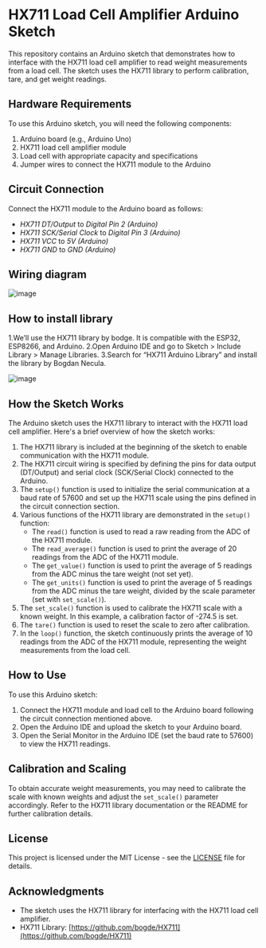 # HX711 Load Cell Amplifier Arduino Sketch

This repository contains an Arduino sketch that demonstrates how to interface with the HX711 load cell amplifier to read weight measurements from a load cell. The sketch uses the HX711 library to perform calibration, tare, and get weight readings.

## Hardware Requirements

To use this Arduino sketch, you will need the following components:

1. Arduino board (e.g., Arduino Uno)
2. HX711 load cell amplifier module
3. Load cell with appropriate capacity and specifications
4. Jumper wires to connect the HX711 module to the Arduino

## Circuit Connection

Connect the HX711 module to the Arduino board as follows:

- *HX711 DT/Output* to *Digital Pin 2 (Arduino)*
- *HX711 SCK/Serial Clock* to *Digital Pin 3 (Arduino)*
- *HX711 VCC* to *5V (Arduino)*
- *HX711 GND* to *GND (Arduino)*
  
## Wiring diagram
![image](https://github.com/Shivani9698/LoadCell_Weight_scale/assets/119753029/0fa5962f-8b07-4b83-a01f-23bebe63e64a)

## How to install library
1.We’ll use the HX711 library by bodge. It is compatible with the ESP32, ESP8266, and Arduino.
2.Open Arduino IDE and go to Sketch > Include Library > Manage Libraries.
3.Search for “HX711 Arduino Library” and install the library by Bogdan Necula.

![image](https://github.com/Shivani9698/LoadCell_Weight_scale/assets/119753029/18c2e803-8d54-4eb8-a792-b59ae9ecdcb8)



## How the Sketch Works

The Arduino sketch uses the HX711 library to interact with the HX711 load cell amplifier. Here's a brief overview of how the sketch works:

1. The HX711 library is included at the beginning of the sketch to enable communication with the HX711 module.
2. The HX711 circuit wiring is specified by defining the pins for data output (DT/Output) and serial clock (SCK/Serial Clock) connected to the Arduino.
3. The `setup()` function is used to initialize the serial communication at a baud rate of 57600 and set up the HX711 scale using the pins defined in the circuit connection section.
4. Various functions of the HX711 library are demonstrated in the `setup()` function:
   - The `read()` function is used to read a raw reading from the ADC of the HX711 module.
   - The `read_average()` function is used to print the average of 20 readings from the ADC of the HX711 module.
   - The `get_value()` function is used to print the average of 5 readings from the ADC minus the tare weight (not set yet).
   - The `get_units()` function is used to print the average of 5 readings from the ADC minus the tare weight, divided by the scale parameter (set with `set_scale()`).
5. The `set_scale()` function is used to calibrate the HX711 scale with a known weight. In this example, a calibration factor of -274.5 is set.
6. The `tare()` function is used to reset the scale to zero after calibration.
7. In the `loop()` function, the sketch continuously prints the average of 10 readings from the ADC of the HX711 module, representing the weight measurements from the load cell.

## How to Use

To use this Arduino sketch:

1. Connect the HX711 module and load cell to the Arduino board following the circuit connection mentioned above.
2. Open the Arduino IDE and upload the sketch to your Arduino board.
3. Open the Serial Monitor in the Arduino IDE (set the baud rate to 57600) to view the HX711 readings.

## Calibration and Scaling

To obtain accurate weight measurements, you may need to calibrate the scale with known weights and adjust the `set_scale()` parameter accordingly. Refer to the HX711 library documentation or the README for further calibration details.

## License

This project is licensed under the MIT License - see the [LICENSE](LICENSE) file for details.

## Acknowledgments

- The sketch uses the HX711 library for interfacing with the HX711 load cell amplifier.
- HX711 Library: [https://github.com/bogde/HX711](https://github.com/bogde/HX711)

